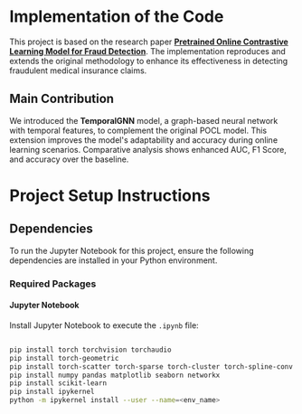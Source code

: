 # Implementation of the Code

This project is based on the research paper [**Pretrained Online Contrastive Learning Model for Fraud Detection**](https://github.com/finint/POCL). The implementation reproduces and extends the original methodology to enhance its effectiveness in detecting fraudulent medical insurance claims.

## Main Contribution
We introduced the **TemporalGNN** model, a graph-based neural network with temporal features, to complement the original POCL model. This extension improves the model's adaptability and accuracy during online learning scenarios. Comparative analysis shows enhanced AUC, F1 Score, and accuracy over the baseline.



# Project Setup Instructions

## Dependencies

To run the Jupyter Notebook for this project, ensure the following dependencies are installed in your Python environment.

### Required Packages

#### Jupyter Notebook
Install Jupyter Notebook to execute the `.ipynb` file:
```bash

pip install torch torchvision torchaudio
pip install torch-geometric
pip install torch-scatter torch-sparse torch-cluster torch-spline-conv
pip install numpy pandas matplotlib seaborn networkx
pip install scikit-learn
pip install ipykernel
python -m ipykernel install --user --name=<env_name>


